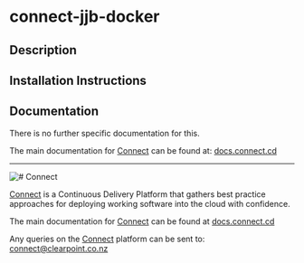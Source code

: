 # connect-jjb-docker

## Description
  

## Installation Instructions


## Documentation
There is no further specific documentation for this.

The main documentation for [Connect](http://connect.cd) can be found at: [docs.connect.cd](http://docs.connect.cd)

----------------------
![# Connect](http://website.clearpoint.co.nz/connect/connect-logo-on-white-border.png "Connect Continuous Delivery Platform")

[Connect](http://connect.cd) is a Continuous Delivery Platform that gathers best practice approaches for deploying working software into the cloud with confidence.

The main documentation for [Connect](http://connect.cd) can be found at [docs.connect.cd](http://docs.connect.cd)

Any queries on the [Connect](http://connect.cd) platform can be sent to: <connect@clearpoint.co.nz>

